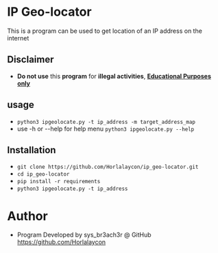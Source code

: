 # IP Geo-locator
 This is a program can be used to get location of an IP address on the internet

## Disclaimer
- <b>Do not use</b> this  <b>program</b> for <b>illegal activities</b>, <u><b>Educational Purposes only</b></u>

## usage
- ```python3 ipgeolocate.py -t ip_address -m target_address_map```
- use -h or --help for help menu ```python3 ipgeolocate.py --help```

## Installation
- ```git clone https://github.com/Horlalaycon/ip_geo-locator.git ```
- ```cd ip_geo-locator```
- ```pip install -r requirements ```
- ```python3 ipgeolocate.py -t ip_address```

# Author
- Program Developed by sys_br3ach3r @ GitHub https://github.com/Horlalaycon
